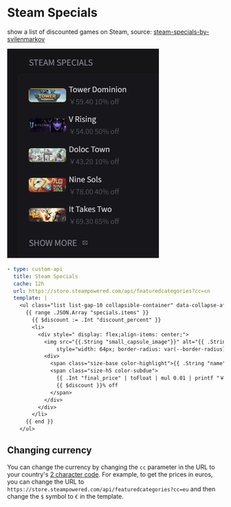 # Steam Specials

show a list of discounted games on Steam, source: [steam-specials-by-svilenmarkov](https://github.com/glanceapp/community-widgets/blob/main/widgets/steam-specials-by-svilenmarkov)

![](preview.png)

```yaml
- type: custom-api
  title: Steam Specials
  cache: 12h
  url: https://store.steampowered.com/api/featuredcategories?cc=cn
  template: |
    <ul class="list list-gap-10 collapsible-container" data-collapse-after="5">
      {{ range .JSON.Array "specials.items" }}
        {{ $discount := .Int "discount_percent" }}
        <li>
          <div style=" display: flex;align-items: center;">
            <img src="{{.String "small_capsule_image"}}" alt="{{ .String "name" }}" 
                style="width: 64px; border-radius: var(--border-radius); margin-right: 5px;">
            <div>
              <span class="size-base color-highlight">{{ .String "name" }}</span><br>
              <span class="size-h5 color-subdue">
                {{ .Int "final_price" | toFloat | mul 0.01 | printf "￥%.2f" }}
                {{ $discount }}% off
              </span>
            </div>
          </div>
        </li>
      {{ end }}
    </ul>
```

## Changing currency

You can change the currency by changing the `cc` parameter in the URL to your country's [2 character code](https://en.wikipedia.org/wiki/ISO_3166-1_alpha-2). For example, to get the prices in euros, you can change the URL to `https://store.steampowered.com/api/featuredcategories?cc=eu` and then change the `$` symbol to `€` in the template.